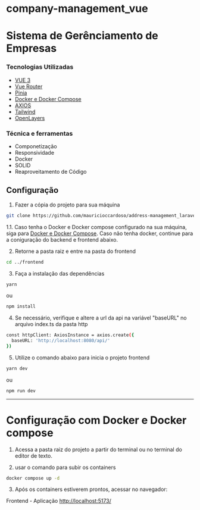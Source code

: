 # company-management_vue

# Sistema de Gerênciamento de Empresas

### Tecnologias Utilizadas

- [VUE 3](https://vuejs.org/)
- [Vue Router](https://router.vuejs.org/)
- [Pinia](https://pinia.vuejs.org/)
- [Docker e Docker Compose](https://www.docker.com/)
- [AXIOS](https://axios-http.com/)
- [Tailwind](https://tailwindcss.com/)
- [OpenLayers](https://openlayers.org/)

### Técnica e ferramentas

- Componetização
- Responsividade
- Docker
- SOLID
- Reaproveitamento de Código

## Configuração

1. Fazer a cópia do projeto para sua máquina

```bash
git clone https://github.com/mauricioccardoso/address-management_laravel-vue.git
```

1.1. Caso tenha o Docker e Docker compose configurado na sua máquina, siga para [Docker e Docker Compose](#configuração-com-docker-e-docker-compose).
Caso não tenha docker, continue para a coniguração do backend e frontend abaixo.

2. Retorne a pasta raiz e entre na pasta do frontend

```bash
cd ../frontend
```

3. Faça a instalação das dependências

```bash
yarn
```

ou

```bash
npm install
```
4. Se necessário, verifique e altere a url da api na variável "baseURL" no arquivo index.ts da pasta http

```bash
const httpClient: AxiosInstance = axios.create({
  baseURL: 'http://localhost:8080/api/'
})
```

5. Utilize o comando abaixo para inicia o projeto frontend

```bash
yarn dev
```

ou

```bash
npm run dev
```

---

# Configuração com Docker e Docker compose

1. Acessa a pasta raiz do projeto a partir do terminal ou no terminal do editor de texto.

2. usar o comando para subir os containers

```bash
docker compose up -d
```

3. Após os containers estiverem prontos, acessar no navegador:

Frontend - Aplicação
[http://localhost:5173/](http://localhost:5173/)